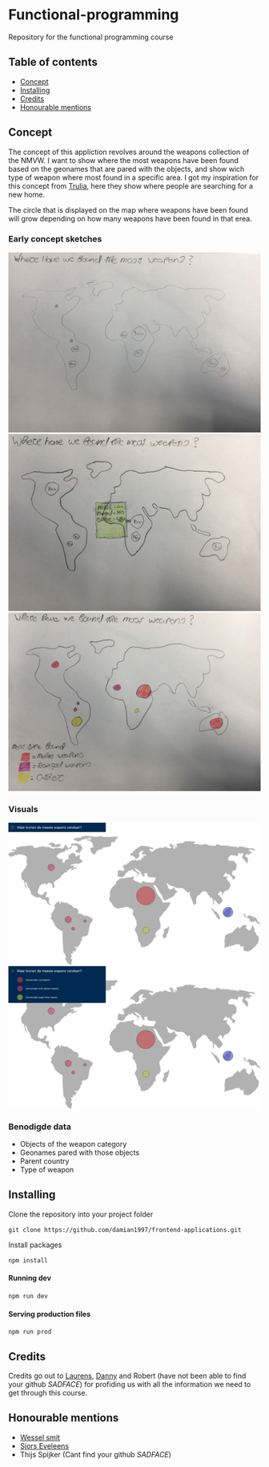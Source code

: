 # Functional-programming 
Repository for the functional programming course

## Table of contents
* [Concept](#concept)
* [Installing](#installing)
* [Credits](#credits)
* [Honourable mentions](#honourable-mentions)

## Concept
The concept of this appliction revolves around the weapons collection of the NMVW. I want to show where the most weapons have been found based on the geonames that are pared with the objects, and show wich type of weapon where most found in a specific area. I got my inspiration for this concept from [Trulia](https://www.trulia.com/research/where-are-house-hunters-searching/), here they show where people are searching for a new home.

The circle that is displayed on the map where weapons have been found will grow depending on how many weapons have been found in that erea.

### Early concept sketches
<img src="dist/images/github-images/concept-schets1.jpeg">
<img src="dist/images/github-images/concept-schets1-hover.jpeg">
<img src="dist/images/github-images/concept-schets2.jpeg">

### Visuals
<img src="dist/images/github-images/concept-1.png">
<img src="dist/images/github-images/concept2.png">

### Benodigde data
* Objects of the weapon category
* Geonames pared with those objects
* Parent country
* Type of weapon

## Installing
Clone the repository into your project folder
```
git clone https://github.com/damian1997/frontend-applications.git
```

Install packages
```
npm install
```

#### Running dev
```
npm run dev
```

#### Serving production files
```
npm run prod
```

## Credits
Credits go out to [Laurens](https://github.com/Razpudding), [Danny](https://github.com/dandevri) and Robert (have not been able to find your github *SADFACE*) for profiding us with all the information we need to get through this course.

## Honourable mentions
* [Wessel smit](https://github.com/WesselSmit)
* [Sjors Eveleens](https://github.com/Choerd)
* Thijs Spijker (Cant find your github *SADFACE*)
